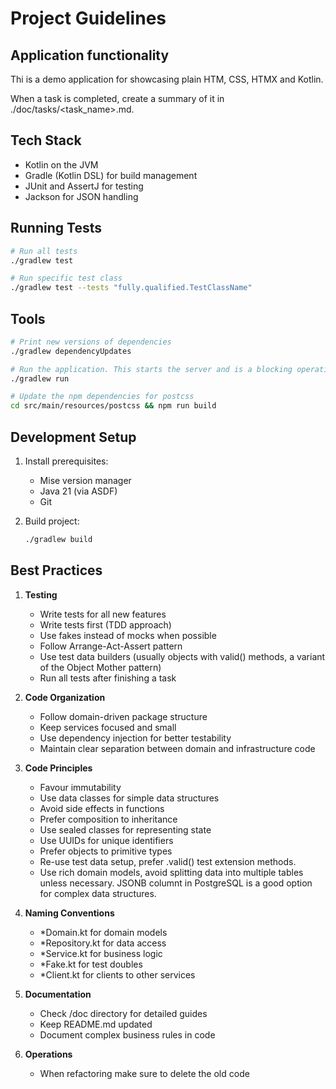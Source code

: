 # Project Guidelines

## Application functionality

Thi is a demo application for showcasing plain HTM, CSS, HTMX and Kotlin.

When a task is completed, create a summary of it in ./doc/tasks/<task_name>.md.

## Tech Stack

- Kotlin on the JVM
- Gradle (Kotlin DSL) for build management
- JUnit and AssertJ for testing
- Jackson for JSON handling

## Running Tests

```bash
# Run all tests
./gradlew test

# Run specific test class
./gradlew test --tests "fully.qualified.TestClassName"
```

## Tools

```bash
# Print new versions of dependencies
./gradlew dependencyUpdates

# Run the application. This starts the server and is a blocking operation.
./gradlew run

# Update the npm dependencies for postcss
cd src/main/resources/postcss && npm run build
```


## Development Setup

1. Install prerequisites:
    - Mise version manager
    - Java 21 (via ASDF)
    - Git

2. Build project:
   ```bash
   ./gradlew build
   ```

## Best Practices

1. **Testing**
    - Write tests for all new features
    - Write tests first (TDD approach)
    - Use fakes instead of mocks when possible
    - Follow Arrange-Act-Assert pattern
    - Use test data builders (usually objects with valid() methods, a variant of the Object Mother pattern)
    - Run all tests after finishing a task

2. **Code Organization**
    - Follow domain-driven package structure
    - Keep services focused and small
    - Use dependency injection for better testability
    - Maintain clear separation between domain and infrastructure code

3. **Code Principles**
    - Favour immutability
    - Use data classes for simple data structures
    - Avoid side effects in functions
    - Prefer composition to inheritance
    - Use sealed classes for representing state
    - Use UUIDs for unique identifiers
    - Prefer objects to primitive types
    - Re-use test data setup, prefer <class>.valid() test extension methods.
    - Use rich domain models, avoid splitting data into multiple tables unless necessary. JSONB columnt in PostgreSQL is a good option for complex data structures.

4. **Naming Conventions**
    - *Domain.kt for domain models
    - *Repository.kt for data access
    - *Service.kt for business logic
    - *Fake.kt for test doubles
    - *Client.kt for clients to other services

5. **Documentation**
    - Check /doc directory for detailed guides
    - Keep README.md updated
    - Document complex business rules in code

6. **Operations**
    - When refactoring make sure to delete the old code
